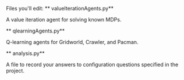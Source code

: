  Files you'll edit:
** valueIterationAgents.py**

 A value iteration agent for solving known MDPs.
 
** qlearningAgents.py**

 Q-learning agents for Gridworld, Crawler, and Pacman.
 
** analysis.py**

 A file to record your answers to configuration questions specified in 
the project.
